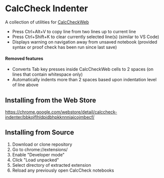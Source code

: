 # CalcCheck Indenter
A collection of utilities for [CalcCheckWeb](http://calccheck.mcmaster.ca/CalcCheckDoc/)

- Press Ctrl+Alt+V to copy line from two lines up to current line
- Press Ctrl+Shift+K to clear currently selected line(s) (similar to VS Code)
- Displays warning on navigation away from unsaved notebook (provided syntax or proof check has been run since last save)

#### Removed features 
- Converts Tab key presses inside CalcCheckWeb cells to 2 spaces (on lines that contain whitespace only)
- Automatically indents more than 2 spaces based upon indentation level of line above

## Installing from the Web Store

https://chrome.google.com/webstore/detail/calccheck-indenter/bbkojflhldpidbhpkknnniajcojmbecf/

## Installing from Source

1. Download or clone repository
2. Go to chrome://extensions/
3. Enable "Developer mode"
4. Click "Load unpacked"
5. Select directory of extracted extension
6. Reload any previously open CalcCheck notebooks
